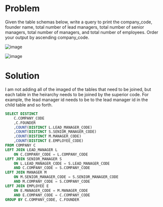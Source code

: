 Problem
==
Given the table schemas below, write a query to print the company_code, founder name, total number of lead managers, total number of senior managers, 
total number of managers, and total number of employees. Order your output by ascending company_code.

![image](https://user-images.githubusercontent.com/15948247/152135387-32d61cdf-1904-4a08-933f-3b8d38a7b76f.png)



![image](https://user-images.githubusercontent.com/15948247/152135491-74121393-8987-4b5c-a635-34ac1b74369e.png)

Solution
==
I am not adding all of the imaged of the tables that need to be joined, but each table in the heirarchy needs to be joined by the superior code. 
For example, the lead manager id needs to be to the lead manager id in the child table and so forth.

~~~sql
SELECT DISTINCT
    C.COMPANY_CODE
    ,C.FOUNDER
    ,COUNT(DISTINCT L.LEAD_MANAGER_CODE)
    ,COUNT(DISTINCT S.SENIOR_MANAGER_CODE)
    ,COUNT(DISTINCT M.MANAGER_CODE)
    ,COUNT(DISTINCT E.EMPLOYEE_CODE)
FROM COMPANY C
LEFT JOIN LEAD_MANAGER L
    ON C.COMPANY_CODE = L.COMPANY_CODE
LEFT JOIN SENIOR_MANAGER S 
    ON L.LEAD_MANAGER_CODE = S.LEAD_MANAGER_CODE
    AND C.COMPANY_CODE = S.COMPANY_CODE
LEFT JOIN MANAGER M 
    ON M.SENIOR_MANAGER_CODE = S.SENIOR_MANAGER_CODE
    AND M.COMPANY_CODE = S.COMPANY_CODE
LEFT JOIN EMPLOYEE E
    ON E.MANAGER_CODE = M.MANAGER_CODE
    AND E.COMPANY_CODE = C.COMPANY_CODE
GROUP BY C.COMPANY_CODE, C.FOUNDER


~~~
